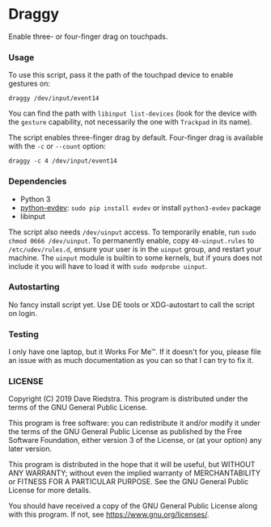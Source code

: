 Draggy
====

Enable three- or four-finger drag on touchpads.

### Usage

To use this script, pass it the path of the touchpad device to enable gestures on:

`draggy /dev/input/event14`

You can find the path with `libinput list-devices` (look for the device with the `gesture` capability, not necessarily the one with `Trackpad` in its name).

The script enables three-finger drag by default. Four-finger drag is available with the `-c` or `--count` option:

`draggy -c 4 /dev/input/event14`

### Dependencies

* Python 3
* [python-evdev](https://python-evdev.readthedocs.io/en/latest/): `sudo pip install evdev` or install `python3-evdev` package
* libinput

The script also needs `/dev/uinput` access. To temporarily enable, run `sudo chmod 0666 /dev/uinput`. To permanently enable, copy `40-uinput.rules` to `/etc/udev/rules.d`, ensure your user is in the `uinput` group, and restart your machine. The `uinput` module is builtin to some kernels, but if yours does not include it you will have to load it with `sudo modprobe uinput`.

### Autostarting

No fancy install script yet. Use DE tools or XDG-autostart to call the script on login.

### Testing

I only have one laptop, but it Works For Me™. If it doesn't for you, please file an issue with as much documentation as you can so that I can try to fix it.

### LICENSE

Copyright (C) 2019 Dave Riedstra. This program is distributed under the terms of the GNU General Public License.

This program is free software: you can redistribute it and/or modify it under the terms of the GNU General Public License as published by the Free Software Foundation, either version 3 of the License, or (at your option) any later version.

This program is distributed in the hope that it will be useful, but WITHOUT ANY WARRANTY; without even the implied warranty of MERCHANTABILITY or FITNESS FOR A PARTICULAR PURPOSE.  See the GNU General Public License for more details.  

You should have received a copy of the GNU General Public License along with this program.  If not, see <https://www.gnu.org/licenses/>.
